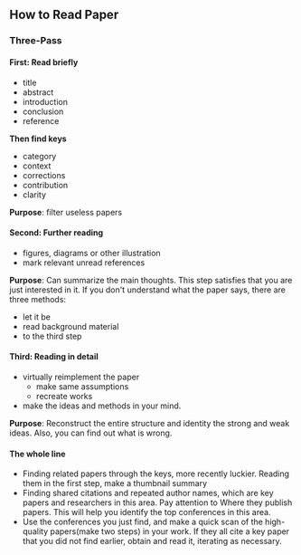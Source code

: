 ## How to Read Paper

### Three-Pass

#### First: Read briefly

* title
* abstract
* introduction
* conclusion
* reference

**Then find keys**
* category
* context
* corrections
* contribution
* clarity

**Purpose**: filter useless papers

#### Second: Further reading

* figures, diagrams or other illustration
* mark relevant unread references

**Purpose**: Can summarize the main thoughts. This step satisfies that you are just interested in it. If you don't understand what the paper says, there are three methods:
 * let it be
 * read background material 
 * to the third step

#### Third: Reading in detail

* virtually reimplement the paper 
  * make same assumptions
  * recreate works
* make the ideas and methods in your mind.

**Purpose**: Reconstruct the entire structure and identity the strong and weak ideas. Also, you can find out what is wrong.


#### The whole line
* Finding related papers through the keys, more recently luckier. Reading them in the first step, make a thumbnail summary
* Finding shared citations and repeated author names, which are key papers and researchers in this area. Pay attention to Where they publish papers. This will help you identify the top conferences in this area.
* Use the conferences you just find, and make a quick scan of the high-quality papers(make two steps) in your work. If they all cite a key paper that you did not find earlier, obtain and read it, iterating as necessary.
    